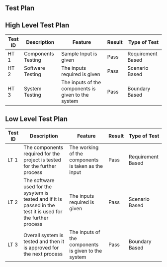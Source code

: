 ﻿## Test Plan

## High Level Test Plan

| Test ID | Description |Feature | Result | Type of Test
|--|--|--|--|--|
| HT 1 | Components Testing | Sample Input is given  | Pass | Requirement Based 
| HT 2 | Software Testing | The inputs required is given | Pass | Scenario Based 
| HT 3 | System Testing | The inputs of the components is given to the system | Pass | Boundary Based 


## Low Level Test Plan 

| Test ID | Description |Feature| Result | Type of Test
|--|--|--|--|--|
| LT 1 | The components required for the project is tested for the further process | The working of the components is taken as the input | Pass | Requirement Based 
| LT 2 | The software used for the sysytem is tested and if it is passed in the test it is used for the further process | The inputs required is given | Pass | Scenario Based 
| LT 3 | Overall system is tested and then it is approved for the next process | The inputs of the components is given to the system | Pass | Boundary Based 


